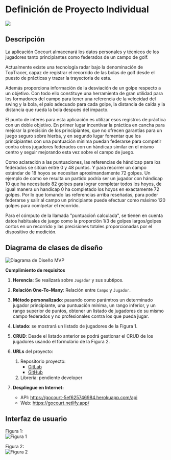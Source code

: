 # Definición de Proyecto Individual

![](https://git.institutomilitar.com/menadim46/gocourt/-/wikis/imgs/logo_gocourt.png)

## Descripción
La aplicación Gocourt almacenará los datos personales y técnicos de los jugadores tanto principiantes como federados de un campo de golf.  

Actualmente existe una tecnología radar bajo la denominación de TopTracer, capaz de registrar el recorrido de las bolas de golf desde el puesto de prácticas y trazar la trayectoria de esta.  

Además proporciona información de la desviación de un golpe respecto a un objetivo. Con todo ello constituye una herramienta de gran utilidad para los formadores del campo para tener una referencia de la velocidad del swing y la bola, el palo adecuado para cada golpe, la distancia de caída y la distancia que rueda la bola después del impacto.    

El punto de interés para esta aplicación es utilizar esos registros de práctica con un doble objetivo. En primer lugar incentivar la práctica en cancha para mejorar la precisión de los principiantes, que no ofrecen garantías para un juego seguro sobre hierba, y en segundo lugar fomentar que los principiantes con una puntuación mínima puedan federarse para competir contra otros jugadores federados con un hándicap similar en el mismo centro y seguir mejorando esta vez sobre el campo de juego.  

Como aclaración a las puntuaciones, las referencias de hándicap para los federados se sitúan entre 0 y 48 puntos. Y para recorrer un campo estándar de 18 hoyos se necesitan aproximandamente 72 golpes. Un ejemplo de como se resulta un partido podría ser un jugador con hándicap 10 que ha necesitado 82 golpes para lograr completar todos los hoyos, de igual manera un handicap 0 ha completado los hoyos en exactamente 72 golpes. Por lo que tomando las referencias arriba reseñadas, para poder federarse y salir al campo un principiante puede efectuar como máximo 120 golpes para comlpetar el recorrido.

Para el cómputo de la llamada "puntuacioń calculada", se tienen en cuenta datos habituales de juego como la proporción 1/3 de golpes largos/golpes cortos en un recorrido y las precisiones totales proporcionadas por el dispositivo de medición.

## Diagrama de clases de diseño

![Diagrama de Diseño MVP](https://git.institutomilitar.com/menadim46/gocourt/-/wikis/imgs/diagramaClasesGocourt.drawio.png)

**Cumplimiento de requisitos**
1. **Herencia**: Se realizará sobre `Jugador` y sus subtipos.  
2. **Relación One-To-Many**: Relación entre `Campo` y `Jugador`. 
3. **Método personalizado**: pasando como parámtros un determinado jugador principiante, una puntuación mínima, un rango inferior, y un rango superior de puntos, obtener un listado de jugadores de su mismo campo federados y no profesionales contra los que pueda jugar.  
4. **Listado**: se mostrará un listado de jugadores de la Figura 1.  
5. **CRUD**: Desde el listado anterior se podrá gestionar el CRUD de los jugadores usando el formulario de la Figura 2.  
6. **URLs** del proyecto:  
   1. Repositorio proyecto: 
        - [GitLab](https://git.institutomilitar.com/menadim46/gocourt)  
        - [GitHub](https://github.com/GuerreroDIM46/gocourt.git)  
   2. Librería: pendiente developer

7. **Despliegue en Internet:**  
    * API: https://gocourt-5ef625746984.herokuapp.com/api
    * Web: https://gocourt.netlify.app/  


## Interfaz de usuario

Figura 1:  
![Figura 1](https://git.institutomilitar.com/menadim46/gocourt/-/wikis/imgs/interfaz1.png)


Figura 2:  
![Figura 2](https://git.institutomilitar.com/menadim46/gocourt/-/wikis/imgs/interfaz2.png)
